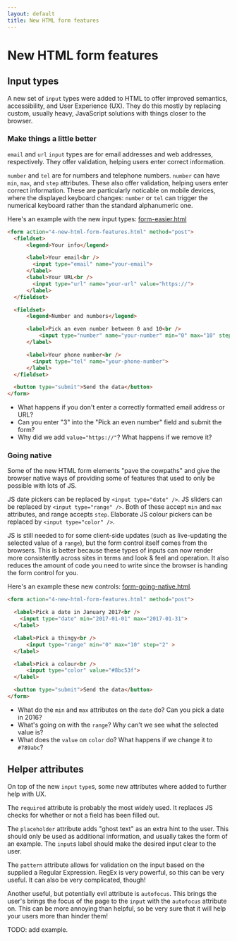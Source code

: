 ```yaml
---
layout: default
title: New HTML form features
---
```


# New HTML form features

## Input types

A new set of `input` types were added to HTML to offer improved semantics, accessibility, and User Experience (UX). They do this mostly by replacing custom, usually heavy, JavaScript solutions with things closer to the browser.

### Make things a little better

`email` and `url` `input` types are for email addresses and web addresses, respectively. They offer validation, helping users enter correct information.

`number` and `tel` are for numbers and telephone numbers. `number` can have `min`, `max`, and `step` attributes. These also offer validation, helping users enter correct information. These are particularly noticable on mobile devices, where the displayed keyboard changes: `number` or `tel` can trigger the numerical keyboard rather than the standard alphanumeric one.

Here's an example with the new input types: [form-easier.html](form-easier.html)

```html
<form action="4-new-html-form-features.html" method="post">
  <fieldset>
      <legend>Your info</legend>

      <label>Your email<br />
        <input type="email" name="your-email">
      </label>
      <label>Your URL<br />
        <input type="url" name="your-url" value="https://">
      </label>
  </fieldset>

  <fieldset>
      <legend>Number and numbers</legend>

      <label>Pick an even number between 0 and 10<br />
          <input type="number" name="your-number" min="0" max="10" step="2">
      </label>

      <label>Your phone number<br />
        <input type="tel" name="your-phone-number">
      </label>
  </fieldset>

  <button type="submit">Send the data</button>
</form>
```

* What happens if you don't enter a correctly formatted email address or URL?
* Can you enter "3" into the "Pick an even number" field and submit the form?
* Why did we add `value="https://"`? What happens if we remove it?

### Going native

Some of the new HTML form elements "pave the cowpaths" and give the browser native ways of providing some of features that used to only be possible with lots of JS.

JS date pickers can be replaced by `<input type="date" />`. JS sliders can be replaced by `<input type="range" />`. Both of these accept `min` and `max` attributes, and range accepts `step`. Elaborate JS colour pickers can be replaced by `<input type="color" />`.

JS is still needed to for some client-side updates (such as live-updating the selected value of a `range`), but the form control itself comes from the browsers. This is better because these types of inputs can now render more consistently across sites in terms and look & feel and operation. It also reduces the amount of code you need to write since the browser is handing the form control for you.

Here's an example these new controls: [form-going-native.html](form-going-native.html).

```html
<form action="4-new-html-form-features.html" method="post">

  <label>Pick a date in January 2017<br />
    <input type="date" min="2017-01-01" max="2017-01-31">
  </label>

  <label>Pick a thingy<br />
      <input type="range" min="0" max="10" step="2" >
  </label>

  <label>Pick a colour<br />
      <input type="color" value="#8bc53f">
  </label>

  <button type="submit">Send the data</button>
</form>
```

* What do the `min` and `max` attributes on the `date` do? Can you pick a date in 2016?
* What's going on with the `range`? Why can't we see what the selected value is?
* What does the `value` on `color` do? What happens if we change it to `#789abc`?

## Helper attributes

On top of the new `input` `type`s, some new attributes where added to further help with UX.

The `required` attribute is probably the most widely used. It replaces JS checks for whether or not a field has been filled out.

The `placeholder` attribute adds "ghost text" as an extra hint to the user. This should only be used as additional information, and usually takes the form of an example. The `input`s label should make the desired input clear to the user.

The `pattern` attribute allows for validation on the input based on the supplied a Regular Expression. RegEx is very powerful, so this can be very useful. It can also be very complicated, though!

Another useful, but potentially evil attribute is `autofocus`. This brings the user's brings the focus of the page to the `input` with the `autofocus` attribute on. This can be more annoying than helpful, so be very sure that it will help your users more than hinder them!

TODO: add example.
